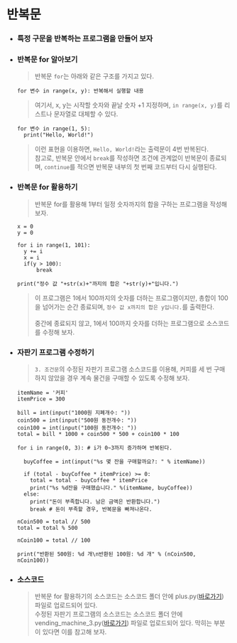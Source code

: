 # 반복문

-   ### 특정 구문을 반복하는 프로그램을 만들어 보자

-   ### 반복문 for 알아보기

    > 반복문 `for`는 아래와 같은 구조를 가지고 있다.

    ```{.python}
    for 변수 in range(x, y): 반복해서 실행할 내용
    ```

    > 여기서, x, y는 시작할 숫자와 끝날 숫자 +1  지정하며, `in range(x, y)`를 리스트나 문자열로 대체할 수 있다.

    ```{.python}
    for 변수 in range(1, 5):
      print("Hello, World!")
    ```

    > 이런 표현을 이용하면, `Hello, World!`라는 출력문이 4번 반복된다.<br>
    > 참고로, 반복문 안에서 `break`를 작성하면 조건에 관계없이 반복문이 종료되며, `continue`를 적으면 반복문 내부의 첫 번째 코드부터 다시 실행된다.

-   ### 반복문 for 활용하기

    > 반복문 for를 활용해 1부터 일정 숫자까지의 합을 구하는 프로그램을 작성해 보자.

    ```{.python}
    x = 0
    y = 0

    for i in range(1, 101):
      y += i
      x = i
      if(y > 100):
          break

    print("정수 값 "+str(x)+"까지의 합은 "+str(y)+"입니다.")
    ```

    > 이 프로그램은 1에서 100까지의 숫자를 더하는 프로그램이지만, 총합이 100을 넘어가는 순간 종료되며, `정수 값 x까지의 합은 y입니다.`를 출력한다.<br><br>
    > 중간에 종료되지 않고, 1에서 100까지 숫자를 더하는 프로그램으로 소스코드를 수정해 보자.

-   ### 자판기 프로그램 수정하기

    > `3. 조건문`의  수정된 자판기 프로그램 소스코드를 이용해, 커피를 세 번 구매하지 않았을 경우 계속 물건을 구매할 수 있도록 수정해 보자.

    ```{.python}
    itemName = '커피'
    itemPrice = 300

    bill = int(input("1000원 지폐개수: "))
    coin500 = int(input("500원 동전개수: "))
    coin100 = int(input("100원 동전개수: "))
    total = bill * 1000 + coin500 * 500 + coin100 * 100

    for i in range(0, 3): # i가 0~3까지 증가하며 반복된다.

      buyCoffee = int(input("%s 몇 잔을 구매할까요?: " % itemName))

      if (total - buyCoffee * itemPrice) >= 0:
        total = total - buyCoffee * itemPrice
        print("%s %d잔을 구매했습니다." %(itemName, buyCoffee))
      else:
        print("돈이 부족합니다. 남은 금액은 반환합니다.")
        break # 돈이 부족할 경우, 반복문을 빠져나온다.

    nCoin500 = total // 500
    total = total % 500

    nCoin100 = total // 100

    print("반환된 500원: %d 개\n반환된 100원: %d 개" % (nCoin500, nCoin100))
    ```

-   ### 소스코드
    > 반복문 for 활용하기의 소스코드는 소스코드 폴더 안에 plus.py(<a href="https://github.com/boringariel/python/blob/master/lecture/%EC%86%8C%EC%8A%A4%EC%BD%94%EB%93%9C/plus.py">바로가기</a>) 파일로 업로드되어 있다.<br>
    > 수정된 자판기 프로그램의 소스코드는 소스코드 폴더 안에 vending_machine_3.py(<a href="https://github.com/boringariel/python/blob/master/lecture/%EC%86%8C%EC%8A%A4%EC%BD%94%EB%93%9C/vending_machine_3.py">바로가기</a>) 파일로 업로드되어 있다. 막히는 부분이 있다면 이를 참고해 보자.
